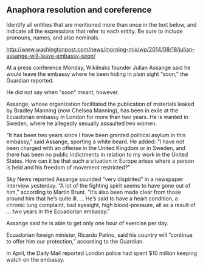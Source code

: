 Anaphora resolution and coreference
----------

Identify all entities that are mentioned more than once in the text
below, and indicate all the expressions that refer to each entity. Be
sure to include pronouns, names, and also nominals.

http://www.washingtonpost.com/news/morning-mix/wp/2014/08/18/julian-assange-will-leave-embassy-soon/

At a press conference Monday, Wikileaks founder Julian Assange said he would leave the embassy where he been hiding in plain sight “soon,” the Guardian reported.

He did not say when “soon” meant, however.

Assange, whose organization facilitated the publication of materials leaked by Bradley Manning (now Chelsea Manning), has been in exile at the Ecuadorian embassy in London for more than two years. He is wanted in Sweden, where he allegedly sexually assaulted two women.

“It has been two years since I have been granted political asylum in this embassy,” said Assange, sporting a white beard. He added: “I have not been charged with an offense in the United Kingdom or in Sweden, and there has been no public indictments in relation to my work in the United States. How can it be that such a situation in Europe arises where a person is held and his freedom of movement restricted?”

Sky News reported Assange sounded “very dispirited” in a newspaper interview yesterday. “A lot of the fighting spirit seems to have gone out of him,” according to Martin Brunt. “It’s also been made clear from those around him that he’s quite ill. … He’s said to have a heart condition, a chronic lung complaint, bad eyesight, high blood-pressure, all as a result of … two years in the Ecuadorian embassy.”

Assange said he is able to get only one hour of exercise per day.

Ecuadorian foreign minister, Ricardo Patino, said his country will “continue to offer him our protection,” according to the Guardian.

In April, the Daily Mail reported London police had spent $10 million keeping watch on the embassy.

